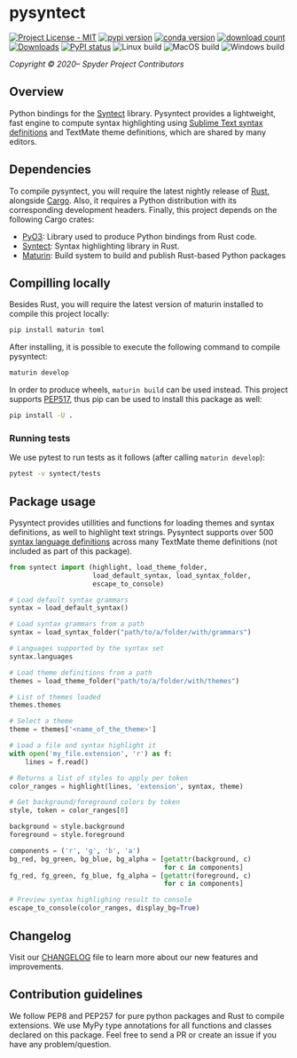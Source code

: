 # pysyntect
[![Project License - MIT](https://img.shields.io/pypi/l/pysyntect.svg)](./LICENSE)
[![pypi version](https://img.shields.io/pypi/v/pysyntect.svg)](https://pypi.org/project/pysyntect/)
[![conda version](https://img.shields.io/conda/vn/conda-forge/pysyntect.svg)](https://www.anaconda.com/download/)
[![download count](https://img.shields.io/conda/dn/conda-forge/pysyntect.svg)](https://www.anaconda.com/download/)
[![Downloads](https://pepy.tech/badge/pysyntect)](https://pepy.tech/project/pysyntect)
[![PyPI status](https://img.shields.io/pypi/status/pysyntect.svg)](https://github.com/spyder-ide/pysyntect)
![Linux build](https://github.com/spyder-ide/pysyntect/workflows/Linux%20build/badge.svg)
![MacOS build](https://github.com/spyder-ide/pysyntect/workflows/MacOS%20build/badge.svg)
![Windows build](https://github.com/spyder-ide/pysyntect/workflows/Windows%20build/badge.svg)


*Copyright © 2020– Spyder Project Contributors*

## Overview
Python bindings for the [Syntect](https://github.com/trishume/syntect) library. Pysyntect provides a lightweight, fast engine to compute syntax highlighting using [Sublime Text syntax definitions](http://www.sublimetext.com/docs/3/syntax.html#include-syntax) and TextMate theme definitions, which are shared by many editors.

<!-- Insert some image here -->

## Dependencies
To compile pysyntect, you will require the latest nightly release of [Rust](https://rustup.rs/), alongside [Cargo](https://crates.io/). Also, it requires a Python distribution with its corresponding development headers. Finally, this project depends on the following Cargo crates:

* [PyO3](https://github.com/PyO3/pyo3): Library used to produce Python bindings from Rust code.
* [Syntect](https://github.com/trishume/syntect): Syntax highlighting library in Rust.
* [Maturin](https://github.com/PyO3/pyo3): Build system to build and publish Rust-based Python packages

## Compilling locally
Besides Rust, you will require the latest version of maturin installed to compile this project locally:

```bash
pip install maturin toml
```

After installing, it is possible to execute the following command to compile pysyntect:

```bash
maturin develop
```

In order to produce wheels, ``maturin build`` can be used instead. This project supports [PEP517](https://www.python.org/dev/peps/pep-0517/), thus pip can be used to install this package as well:

```bash
pip install -U .
```

### Running tests
We use pytest to run tests as it follows (after calling ``maturin develop``):

```bash
pytest -v syntect/tests
```

## Package usage
Pysyntect provides utillities and functions for loading themes and syntax definitions, as well to highlight text strings. Pysyntect supports over 500 [syntax language definitions](./grammars) across many TextMate theme definitions (not included as part of this package).

```python
from syntect import (highlight, load_theme_folder,
                     load_default_syntax, load_syntax_folder,
                     escape_to_console)

# Load default syntax grammars
syntax = load_default_syntax()

# Load syntax grammars from a path
syntax = load_syntax_folder("path/to/a/folder/with/grammars")

# Languages supported by the syntax set
syntax.languages

# Load theme definitions from a path
themes = load_theme_folder("path/to/a/folder/with/themes")

# List of themes loaded
themes.themes

# Select a theme
theme = themes['<name_of_the_theme>']

# Load a file and syntax highlight it
with open('my_file.extension', 'r') as f:
    lines = f.read()

# Returns a list of styles to apply per token
color_ranges = highlight(lines, 'extension', syntax, theme)

# Get background/foreground colors by token
style, token = color_ranges[0]

background = style.background
foreground = style.foreground

components = ('r', 'g', 'b', 'a')
bg_red, bg_green, bg_blue, bg_alpha = [getattr(background, c)
                                       for c in components]
fg_red, fg_green, fg_blue, fg_alpha = [getattr(foreground, c)
                                       for c in components]

# Preview syntax highlighing result to console
escape_to_console(color_ranges, display_bg=True)
```

## Changelog
Visit our [CHANGELOG](CHANGELOG.md) file to learn more about our new features and improvements.


## Contribution guidelines
We follow PEP8 and PEP257 for pure python packages and Rust to compile extensions. We use MyPy type annotations for all functions and classes declared on this package. Feel free to send a PR or create an issue if you have any problem/question.
